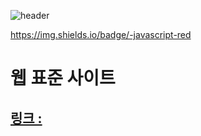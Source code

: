 ![header](https://capsule-render.vercel.app/api?type=transparent&height=200&text=Stroke%20Test&fontAlign=70)

https://img.shields.io/badge/-javascript-red
# 웹 표준 사이트
## [링크 : ](http://wotjr294.dothome.co.kr/web/index.html)

